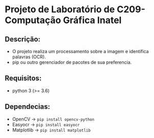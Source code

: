 # Projeto de Laboratório de C209-Computação Gráfica Inatel

## Descrição:
- O projeto realiza um processamento sobre a imagem e identifica palavras (OCR).
- pip ou outro gerenciador de pacotes de sua preferencia.

## Requisitos:
- python 3 (>= 3.6)

## Dependecias:
- OpenCV ->
  ```pip install opencv-python```
- Easyocr ->
  ```pip install easyocr```
- Matplotlib ->
  ```pip install matplotlib```
